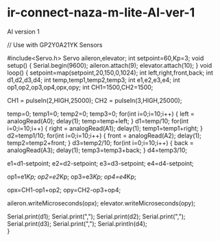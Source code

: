 # ir-connect-naza-m-lite-AI-ver-1
AI version 1

// Use with GP2Y0A21YK Sensors

#include<Servo.h>
Servo aileron,elevator;
int setpoint=60,Kp=3;
void setup()
{
  Serial.begin(9600);
  aileron.attach(9);
  elevator.attach(10);
}
void loop()
{
  setpoint=map(setpoint,20,150,0,1024);
  int left,right,front,back;
  int d1,d2,d3,d4;
  int temp,temp1,temp2,temp3;
  int e1,e2,e3,e4;
  int op1,op2,op3,op4,opx,opy;
  int CH1=1500,CH2=1500;
 
  CH1 = pulseIn(2,HIGH,25000); 
  CH2 = pulseIn(3,HIGH,25000);
  
  temp=0;
  temp1=0;
  temp2=0;
  temp3=0;
  for(int i=0;i=10;i++)
  {
    left = analogRead(A0);
    delay(1);
    temp=temp+left;
  }
  d1=temp/10;
  for(int i=0;i=10;i++)
  {
    right = analogRead(A1);
    delay(1);
    temp1=temp1+right;
  }
  d2=temp1/10;
  for(int i=0;i=10;i++)
  {
    front = analogRead(A2);
    delay(1);
    temp2=temp2+front;
  }
  d3=temp2/10;
  for(int i=0;i=10;i++)
  {
    back = analogRead(A3);
    delay(1);
    temp3=temp3+back;
  }
  d4=temp3/10;
  
  e1=d1-setpoint;
  e2=d2-setpoint;
  e3=d3-setpoint;
  e4=d4-setpoint;
  
  op1=e1*Kp;
  op2=e2*Kp;
  op3=e3*Kp;
  op4=e4*Kp;
  
  opx=CH1-op1+op2;
  opy=CH2-op3+op4;
  
  aileron.writeMicroseconds(opx);
  elevator.writeMicroseconds(opy);
  
  Serial.print(d1);
  Serial.print(",");
  Serial.print(d2);
  Serial.print(",");
  Serial.print(d3);
  Serial.print(",");
  Serial.println(d4);  
}

